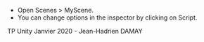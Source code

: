 -  Open Scenes > MyScene.
-  You can change options in the inspector by clicking on Script. 

TP Unity Janvier 2020 - Jean-Hadrien DAMAY

